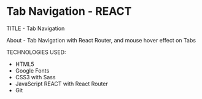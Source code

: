# Tab Navigation - REACT

TITLE - Tab Navigation

About - Tab Navigation with React Router, and mouse hover effect on Tabs

TECHNOLOGIES USED:

- HTML5
- Google Fonts
- CSS3 with Sass
- JavaScript REACT with React Router
- Git
